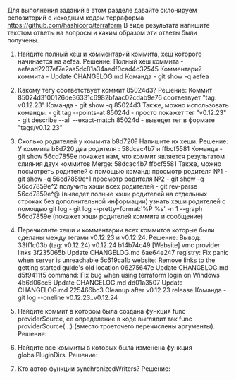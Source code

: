 Для выполнения заданий в этом разделе давайте склонируем репозиторий с исходным кодом терраформа https://github.com/hashicorp/terraform
В виде результата напишите текстом ответы на вопросы и каким образом эти ответы были получены.

1. Найдите полный хеш и комментарий коммита, хеш которого начинается на aefea.
    Решение: 
     Полный хеш коммита -  aefead2207ef7e2aa5dc81a34aedf0cad4c32545
     Комментарий коммита - Update CHANGELOG.md
    Команда - git show -q aefea

    
2. Какому тегу соответствует коммит 85024d3?
    Решение: 
     Коммит 85024d3100126de36331c6982bfaac02cdab9e76 соответвует "tag: v0.12.23"
    Команда - git show -q 85024d3 
       Также, можно использовать команды:
        - git tag --points-at 85024d - просто покажет тег "v0.12.23"
        - git describe --all --exact-match 85024d -  выведет тег в формате "tags/v0.12.23"
    

3. Сколько родителей у коммита b8d720? Напишите их хеши.
    Решение: 
     У коммита b8d720 два родителя : 58dcac4b7 и ffbcf5581
    Команда - git show 56cd7859e покажет нам, что коммит является результатом слияния двух коммитов Merge: 58dcac4b7 ffbcf5581
        Также, можно посмотреть родителей с помощью команд:
         просмотр родителя №1 - git show -q 56cd7859e^1 
         просмотр родителя №2 - git show -q 56cd7859e^2
         получить хэши всех родителей - git rev-parse 56cd7859e^@   (выведет полные хэши родителей на отдельных строках без дополнительной информации)
         узнать хэши родителей с помощью git log - git log --pretty=format:'%P %s' -n 1 --graph 56cd7859e   (покажет хэши родителей коммита и сообщение)

    
4. Перечислите хеши и комментарии всех коммитов которые были сделаны между тегами v0.12.23 и v0.12.24.
    Решение:
     Вывод:
     33ff1c03b (tag: v0.12.24) v0.12.24
     b14b74c49 [Website] vmc provider links
     3f235065b Update CHANGELOG.md
     6ae64e247 registry: Fix panic when server is unreachable
     5c619ca1b website: Remove links to the getting started guide's old location
     06275647e Update CHANGELOG.md
     d5f9411f5 command: Fix bug when using terraform login on Windows
     4b6d06cc5 Update CHANGELOG.md
     dd01a3507 Update CHANGELOG.md
     225466bc3 Cleanup after v0.12.23 release
    Команда - git log --oneline v0.12.23..v0.12.24


5. Найдите коммит в котором была создана функция func providerSource, ее определение в коде выглядит так func providerSource(...) (вместо троеточего перечислены аргументы).
    Решение: 

6. Найдите все коммиты в которых была изменена функция globalPluginDirs.
    Решение:
    
7. Кто автор функции synchronizedWriters?
    Решение: 

